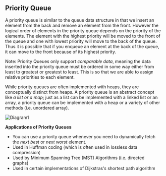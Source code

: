 ## Priority Queue 
A priority queue is similar to the queue data structure in that we insert an element from the back and remove an element from the front. However the logical order of elements in the priority queue depends on the priority of the elements. The element with the highest priority will be moved to the front of the queue and one with lowest priority will move to the back of the queue. Thus it is possible that if you enqueue an element at the back of the queue, it can move to the front because of its highest priority. 

Note: Priority Queues only support _comparable data_, meaning the data inserted into the priority queue must be ordered in some way either from least to greatest or greatest to least. This is so that we are able to assign relative priorities to each element. 

While priority queues are often implemented with heaps, they are conceptually distinct from heaps. A priority queue is an abstract concept like _a list or a map_; just as a list can be implemented with a linked list or an array, a priority queue can be implemented with a heap or a variety of other methods (i.e. unordered array).

![Diagram1](https:/www.includehelp.com/ds/Images/priority-queue.jpg)

**Applications of Priority Queues** 
* You can use a priority queue whenever you need to dynamically fetch the _next best_ or _next worst_ element. 
* Used in Huffman coding (which is often used in lossless data compression)
* Used by Minimum Spanning Tree (MST) Algorithms (i.e. directed graphs)
* Used in certain implementations of Dijkstras's shortest path  algorithm 